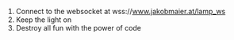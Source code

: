 1. Connect to the websocket at wss://www.jakobmaier.at/lamp_ws
2. Keep the light on
3. Destroy all fun with the power of code

